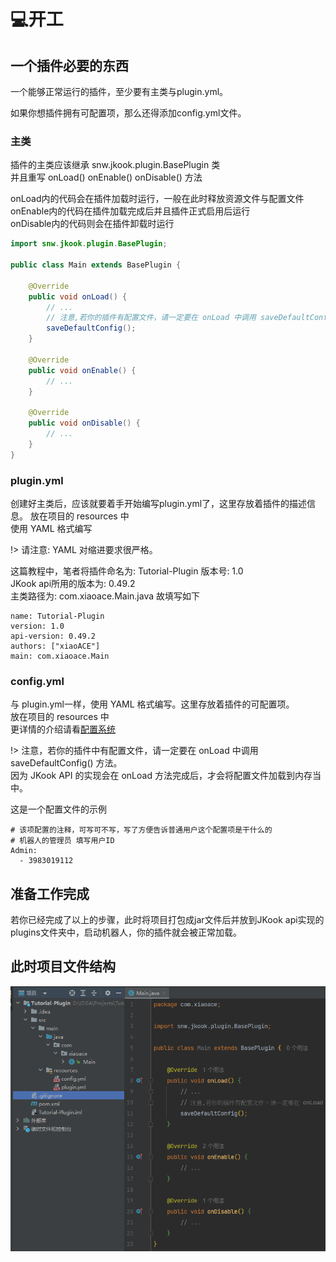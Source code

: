 # 💻开工

## 一个插件必要的东西

一个能够正常运行的插件，至少要有主类与plugin.yml。

如果你想插件拥有可配置项，那么还得添加config.yml文件。

### 主类

插件的主类应该继承 snw.jkook.plugin.BasePlugin 类  
并且重写 onLoad() onEnable() onDisable() 方法  

onLoad内的代码会在插件加载时运行，一般在此时释放资源文件与配置文件  
onEnable内的代码在插件加载完成后并且插件正式启用后运行  
onDisable内的代码则会在插件卸载时运行

```java
import snw.jkook.plugin.BasePlugin;

public class Main extends BasePlugin {

    @Override
    public void onLoad() {
        // ...
        // 注意,若你的插件有配置文件，请一定要在 onLoad 中调用 saveDefaultConfig() 方法
        saveDefaultConfig();
    }

    @Override
    public void onEnable() {
        // ...
    }

    @Override
    public void onDisable() {
        // ...
    }
}
```

### plugin.yml

创建好主类后，应该就要着手开始编写plugin.yml了，这里存放着插件的描述信息。 
放在项目的 resources 中  
使用 YAML 格式编写

!> 请注意: YAML 对缩进要求很严格。

这篇教程中，笔者将插件命名为: Tutorial-Plugin 版本号: 1.0  
JKook api所用的版本为: 0.49.2   
主类路径为: com.xiaoace.Main.java
故填写如下
```
name: Tutorial-Plugin
version: 1.0
api-version: 0.49.2
authors: ["xiaoACE"]
main: com.xiaoace.Main
```

### config.yml

与 plugin.yml一样，使用 YAML 格式编写。这里存放着插件的可配置项。  
放在项目的 resources 中  
更详情的介绍请看[配置系统](文档/插件/Config.md)

!> 注意，若你的插件中有配置文件，请一定要在 onLoad 中调用 saveDefaultConfig() 方法。  
因为 JKook API 的实现会在 onLoad 方法完成后，才会将配置文件加载到内存当中。

这是一个配置文件的示例
```
# 该项配置的注释，可写可不写，写了方便告诉普通用户这个配置项是干什么的
# 机器人的管理员 填写用户ID
Admin:
  - 3983019112
```

## 准备工作完成

若你已经完成了以上的步骤，此时将项目打包成jar文件后并放到JKook api实现的plugins文件夹中，启动机器人，你的插件就会被正常加载。

## 此时项目文件结构

![项目文件结构](images/项目文件结构.png)